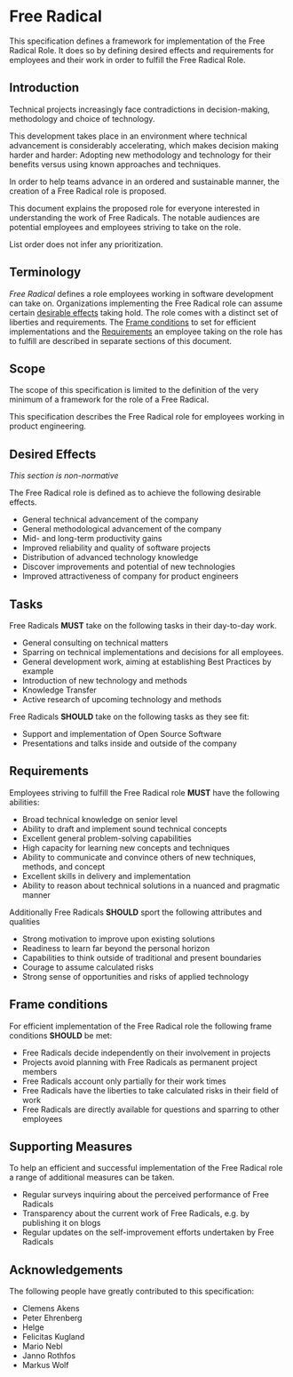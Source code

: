 # Free Radical

This specification defines a framework for implementation of the Free Radical
Role. It does so by defining desired effects and requirements for employees and
their work in order to fulfill the Free Radical Role.

## Introduction

Technical projects increasingly face contradictions in decision-making,
methodology and choice of technology.

This development takes place in an environment where technical advancement is
considerably accelerating, which makes decision making harder and harder:
Adopting new methodology and technology for their benefits versus using known
approaches and techniques.

In order to help teams advance in an ordered and sustainable manner, the
creation of a <a>Free Radical</a> role is proposed.

This document explains the proposed role for everyone interested in
understanding the work of <a>Free Radical</a>s. The notable audiences are
potential employees and employees striving to take on the role.

List order does not infer any prioritization.

## Terminology

<dfn>Free Radical</dfn> defines a role employees working in software development
can take on. Organizations implementing the <a>Free Radical</a> role can assume
certain <a href="#effects">desirable effects</a> taking hold. The role comes
with a distinct set of liberties and requirements. The
<a href="#conditions">Frame conditions</a> to set for efficient implementations
and the <a href="#requirements">Requirements</a> an employee taking on the role
has to fulfill are described in separate sections of this document.

## Scope

The scope of this specification is limited to the definition of the very minimum
of a framework for the role of a Free Radical.

This specification describes the Free Radical role for employees working in
product engineering.

## Desired Effects

<i>This section is non-normative</i>

The <a>Free Radical</a> role is defined as to achieve the following desirable
effects.

* General technical advancement of the company
* General methodological advancement of the company
* Mid- and long-term productivity gains
* Improved reliability and quality of software projects
* Distribution of advanced technology knowledge
* Discover improvements and potential of new technologies
* Improved attractiveness of company for product engineers

## Tasks

<a>Free Radical</a>s <strong>MUST</strong> take on the following tasks in their
day-to-day work.

* General consulting on technical matters
* Sparring on technical implementations and decisions for all employees.
* General development work, aiming at establishing Best Practices by example
* Introduction of new technology and methods
* Knowledge Transfer
* Active research of upcoming technology and methods

<a>Free Radical</a>s <strong>SHOULD</strong> take on the following tasks as they
see fit:

* Support and implementation of Open Source Software
* Presentations and talks inside and outside of the company

## Requirements

Employees striving to fulfill the <a>Free Radical</a> role <b>MUST</b> have the
following abilities:

* Broad technical knowledge on senior level
* Ability to draft and implement sound technical concepts
* Excellent general problem-solving capabilities
* High capacity for learning new concepts and techniques
* Ability to communicate and convince others of new techniques, methods, and
	concept
* Excellent skills in delivery and implementation
* Ability to reason about technical solutions in a nuanced and pragmatic manner

Additionally <a>Free Radical</a>s <b>SHOULD</b> sport the following attributes
and qualities

* Strong motivation to improve upon existing solutions
* Readiness to learn far beyond the personal horizon
* Capabilities to think outside of traditional and present boundaries
* Courage to assume calculated risks
* Strong sense of opportunities and risks of applied technology

## Frame conditions

For efficient implementation of the <a>Free Radical</a> role the following frame
conditions <strong>SHOULD</strong> be met:

* <a>Free Radical</a>s decide independently on their involvement in projects
* Projects avoid planning with <a>Free Radical</a>s as permanent project members
* <a>Free Radical</a>s account only partially for their work times
* <a>Free Radical</a>s have the liberties to take calculated risks in their
	field of work
* <a>Free Radical</a>s are directly available for questions and sparring to
	other employees

## Supporting Measures

To help an efficient and successful implementation of the <a>Free Radical</a>
role a range of additional measures can be taken.

* Regular surveys inquiring about the perceived performance of <a>Free
	Radicals</a>
* Transparency about the current work of <a>Free Radicals</a>, e.g. by
	publishing it on blogs
* Regular updates on the self-improvement efforts undertaken by <a>Free
	Radicals</a>

## Acknowledgements

The following people have greatly contributed to this specification:

* Clemens Akens
* Peter Ehrenberg
* Helge
* Felicitas Kugland
* Mario Nebl
* Janno Rothfos
* Markus Wolf
